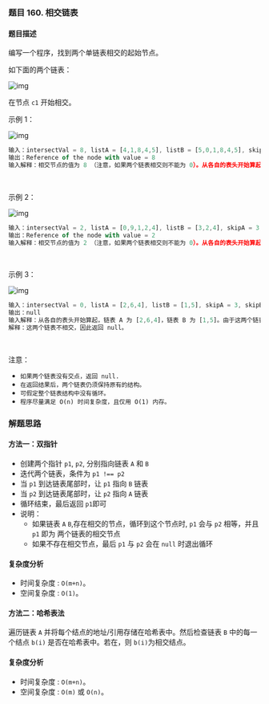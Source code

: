 ### 题目 160. 相交链表
#### 题目描述
编写一个程序，找到两个单链表相交的起始节点。

如下面的两个链表：

![img](./160-1.png)

在节点 `c1` 开始相交。


示例 1：

![img](160-2.png)

```js
输入：intersectVal = 8, listA = [4,1,8,4,5], listB = [5,0,1,8,4,5], skipA = 2, skipB = 3
输出：Reference of the node with value = 8
输入解释：相交节点的值为 8 （注意，如果两个链表相交则不能为 0）。从各自的表头开始算起，链表 A 为 [4,1,8,4,5]，链表 B 为 [5,0,1,8,4,5]。在 A 中，相交节点前有 2 个节点；在 B 中，相交节点前有 3 个节点。
```
 

示例 2：

![img](160-3.png)

```js
输入：intersectVal = 2, listA = [0,9,1,2,4], listB = [3,2,4], skipA = 3, skipB = 1
输出：Reference of the node with value = 2
输入解释：相交节点的值为 2 （注意，如果两个链表相交则不能为 0）。从各自的表头开始算起，链表 A 为 [0,9,1,2,4]，链表 B 为 [3,2,4]。在 A 中，相交节点前有 3 个节点；在 B 中，相交节点前有 1 个节点。
```
 

示例 3：

![img](160-4.png)

```js
输入：intersectVal = 0, listA = [2,6,4], listB = [1,5], skipA = 3, skipB = 2
输出：null
输入解释：从各自的表头开始算起，链表 A 为 [2,6,4]，链表 B 为 [1,5]。由于这两个链表不相交，所以 intersectVal 必须为 0，而 skipA 和 skipB 可以是任意值。
解释：这两个链表不相交，因此返回 null。
```
 

注意：

- `如果两个链表没有交点，返回 null.`
- `在返回结果后，两个链表仍须保持原有的结构。`
- `可假定整个链表结构中没有循环。`
- `程序尽量满足 O(n) 时间复杂度，且仅用 O(1) 内存。`


### 解题思路
#### 方法一：双指针
- 创建两个指针 `p1`, `p2`, 分别指向链表 `A` 和 `B` 
- 迭代两个链表，条件为 `p1 !== p2`
- 当 `p1` 到达链表尾部时，让 `p1` 指向 `B` 链表
- 当 `p2` 到达链表尾部时，让 `p2` 指向 `A` 链表
- 循环结束，最后返回 `p1`即可
- 说明：
  - 如果链表 `A`  `B`,存在相交的节点，循环到这个节点时, `p1` 会与 `p2` 相等，并且 `p1` 即为 两个链表的相交节点 
  - 如果不存在相交节点，最后 `p1` 与 `p2` 会在 `null` 时退出循环

#### 复杂度分析
- 时间复杂度 : `O(m+n)`。
- 空间复杂度 : `O(1)`。

#### 方法二：哈希表法
遍历链表 `A` 并将每个结点的地址/引用存储在哈希表中。然后检查链表 `B` 中的每一个结点 `b(i)` 是否在哈希表中。若在，则 `b(i)`为相交结点。

#### 复杂度分析
- 时间复杂度 : `O(m+n)`。
- 空间复杂度 : `O(m)` 或 `O(n)`。

